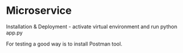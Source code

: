 # Microservice
Installation & Deployment
    - activate virtual environment and run python app.py

For testing a good way is to install Postman tool.
